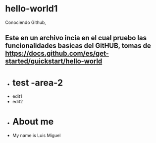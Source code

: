 # hello-world1
Conociendo Github, 

## Este en un archivo incia en el cual pruebo las funcionalidades basicas del GitHUB, tomas de https://docs.github.com/es/get-started/quickstart/hello-world
- # test -area-2
- edit1
- edit2
+ # About me

+ My name is Luis Miguel

